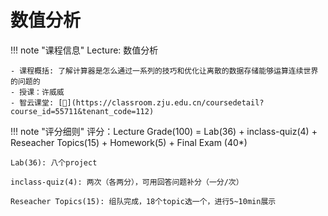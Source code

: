 # 数值分析

!!! note "课程信息"
    Lecture: 数值分析

    - 课程概括: 了解计算器是怎么通过一系列的技巧和优化让离散的数据存储能够运算连续世界的问题的
    - 授课：许威威
    - 智云课堂: [🔗](https://classroom.zju.edu.cn/coursedetail?course_id=55711&tenant_code=112)

!!! note "评分细则"
    评分：Lecture Grade(100) = Lab(36) + inclass-quiz(4) + Reseacher Topics(15) + Homework(5) + Final Exam (40*)

    Lab(36): 八个project
    
    inclass-quiz(4): 两次（各两分），可用回答问题补分（一分/次）
    
    Reseacher Topics(15): 组队完成，18个topic选一个，进行5~10min展示
